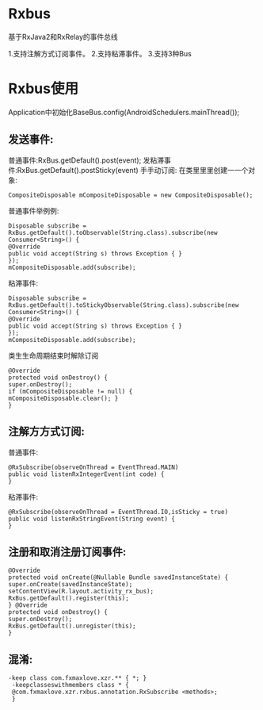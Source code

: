 # Rxbus
基于RxJava2和RxRelay的事件总线

1.支持注解方式订阅事件。 2.支持粘滞事件。 3.支持3种Bus
# Rxbus使⽤ 
Application中初始化BaseBus.config(AndroidSchedulers.mainThread());
## 发送事件:
普通事件:RxBus.getDefault().post(event); 发粘滞事件:RxBus.getDefault().postSticky(event)
⼿手动订阅:
在类⾥里里创建⼀一个对象:
```
CompositeDisposable mCompositeDisposable = new CompositeDisposable();
```


普通事件举例例:
```
Disposable subscribe = RxBus.getDefault().toObservable(String.class).subscribe(new Consumer<String>() {
@Override
public void accept(String s) throws Exception { }
}); 
mCompositeDisposable.add(subscribe);
```
粘滞事件:
```
Disposable subscribe = RxBus.getDefault().toStickyObservable(String.class).subscribe(new Consumer<String>() {
@Override
public void accept(String s) throws Exception { }
});
mCompositeDisposable.add(subscribe);
```

类⽣生命周期结束时解除订阅
```
@Override
protected void onDestroy() {
super.onDestroy();
if (mCompositeDisposable != null) {
mCompositeDisposable.clear(); }
}
```

## 注解⽅方式订阅:
普通事件:
```
@RxSubscribe(observeOnThread = EventThread.MAIN) 
public void listenRxIntegerEvent(int code) {
}
```

粘滞事件:
```
@RxSubscribe(observeOnThread = EventThread.IO,isSticky = true) 
public void listenRxStringEvent(String event) {
}
```

## 注册和取消注册订阅事件:
```
@Override
protected void onCreate(@Nullable Bundle savedInstanceState) {
super.onCreate(savedInstanceState); setContentView(R.layout.activity_rx_bus); RxBus.getDefault().register(this);
} @Override
protected void onDestroy() { 
super.onDestroy();
RxBus.getDefault().unregister(this); 
}
```

## 混淆:
```
-keep class com.fxmaxlove.xzr.** { *; }
 -keepclasseswithmembers class * {
 @com.fxmaxlove.xzr.rxbus.annotation.RxSubscribe <methods>;
 }
```
 
 
